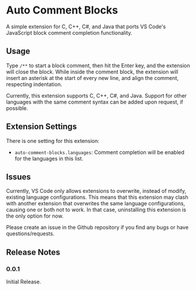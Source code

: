 # Auto Comment Blocks

A simple extension for C, C++, C#, and Java that ports VS Code's JavaScript block comment completion functionality.

## Usage

Type `/**` to start a block comment, then hit the Enter key, and the extension will close the block. While inside the comment block, the extension will insert an asterisk at the start of every new line, and align the comment, respecting indentation.

Currently, this extension supports C, C++, C#, and Java. Support for other languages with the same comment syntax can be added upon request, if possible.

## Extension Settings

There is one setting for this extension:

* `auto-comment-blocks.languages`: Comment completion will be enabled for the languages in this list. 

## Issues

Currently, VS Code only allows extensions to overwrite, instead of modify, existing language configurations. This means that this extension may clash with another extension that overwrites the same language configurations, causing one or both not to work. In that case, uninstalling this extension is the only option for now.

Please create an issue in the Github repository if you find any bugs or have questions/requests.

## Release Notes

### 0.0.1

Initial Release.